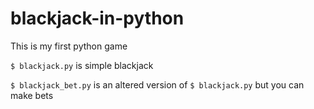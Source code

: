# blackjack-in-python
This is my first python game

`$ blackjack.py` is simple blackjack

`$ blackjack_bet.py` is an altered version of `$ blackjack.py` but you can make bets
